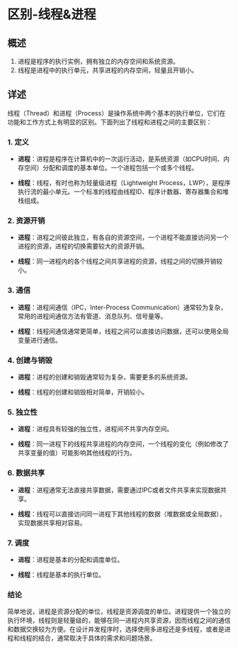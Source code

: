 # 区别-线程&进程

## 概述

1. 进程是程序的执行实例，拥有独立的内存空间和系统资源。
2. 线程是进程中的执行单元，共享进程的内存空间，轻量且开销小。

## 详述

线程（Thread）和进程（Process）是操作系统中两个基本的执行单位，它们在功能和工作方式上有明显的区别。下面列出了线程和进程之间的主要区别：

### 1. 定义

- **进程**：进程是程序在计算机中的一次运行活动，是系统资源（如CPU时间、内存空间）分配和调度的基本单位。一个进程包括一个或多个线程。
  
- **线程**：线程，有时也称为轻量级进程（Lightweight Process，LWP），是程序执行流的最小单元。一个标准的线程由线程ID、程序计数器、寄存器集合和堆栈组成。

### 2. 资源开销

- **进程**：进程之间彼此独立，有各自的资源空间，一个进程不能直接访问另一个进程的资源，进程的切换需要较大的资源开销。
  
- **线程**：同一进程内的各个线程之间共享进程的资源，线程之间的切换开销较小。

### 3. 通信

- **进程**：进程间通信（IPC，Inter-Process Communication）通常较为复杂，常用的进程间通信方法有管道、消息队列、信号量等。

- **线程**：线程间通信通常更简单，线程之间可以直接访问数据，还可以使用全局变量进行通信。

### 4. 创建与销毁

- **进程**：进程的创建和销毁通常较为复杂，需要更多的系统资源。

- **线程**：线程的创建和销毁相对简单，开销较小。

### 5. 独立性

- **进程**：进程具有较强的独立性，进程间不共享内存空间。

- **线程**：同一进程下的线程共享进程的内存空间，一个线程的变化（例如修改了共享变量的值）可能影响其他线程的行为。

### 6. 数据共享

- **进程**：进程通常无法直接共享数据，需要通过IPC或者文件共享来实现数据共享。

- **线程**：线程可以直接访问同一进程下其他线程的数据（堆数据或全局数据），实现数据共享相对容易。

### 7. 调度

- **进程**：进程是基本的分配和调度单位。

- **线程**：线程是基本的执行单位。

### 结论

简单地说，进程是资源分配的单位，线程是资源调度的单位。进程提供一个独立的执行环境，线程则是轻量级的，能够在同一进程内共享资源，因而线程之间的通信和数据交换较为方便。在设计并发程序时，选择使用多进程还是多线程，或者是进程和线程的结合，通常取决于具体的需求和问题场景。